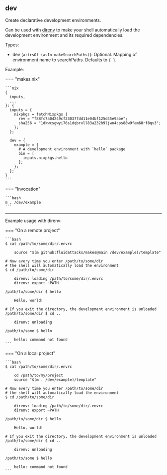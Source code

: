 ## dev

Create declarative development environments.

Can be used with [direnv](https://direnv.net/)
to make your shell automatically load
the development environment and its required dependencies.

Types:

- dev (`attrsOf (asIn makeSearchPaths)`): Optional.
    Mapping of environment name to searchPaths.
    Defaults to `{ }`.

Example:

=== "makes.nix"

    ```nix
    {
      inputs,
      ...
    }: {
      inputs = {
        nixpkgs = fetchNixpkgs {
          rev = "f88fc7a04249cf230377dd11e04bf125d45e9abe";
          sha256 = "1dkwcsgwyi76s1dqbrxll83a232h9ljwn4cps88w9fam68rf8qv3";
        };
      };

      dev = {
        example = {
          # A development environment with `hello` package
          bin = [
            inputs.nixpkgs.hello
          ];
        };
      };
    }
    ```

=== "Invocation"

    ```bash
    m . /dev/example
    ```

---

Example usage with direnv:

=== "On a remote project"

    ```bash
    $ cat /path/to/some/dir/.envrc

        source "$(m github:fluidattacks/makes@main /dev/example)/template"

    # Now every time you enter /path/to/some/dir
    # the shell will automatically load the environment
    $ cd /path/to/some/dir

        direnv: loading /path/to/some/dir/.envrc
        direnv: export ~PATH

    /path/to/some/dir $ hello

        Hello, world!

    # If you exit the directory, the development environment is unloaded
    /path/to/some/dir $ cd ..

        direnv: unloading

    /path/to/some $ hello

        hello: command not found
    ```

=== "On a local project"

    ```bash
    $ cat /path/to/some/dir/.envrc

        cd /path/to/my/project
        source "$(m . /dev/example)/template"

    # Now every time you enter /path/to/some/dir
    # the shell will automatically load the environment
    $ cd /path/to/some/dir

        direnv: loading /path/to/some/dir/.envrc
        direnv: export ~PATH

    /path/to/some/dir $ hello

        Hello, world!

    # If you exit the directory, the development environment is unloaded
    /path/to/some/dir $ cd ..

        direnv: unloading

    /path/to/some $ hello

        hello: command not found
    ```
